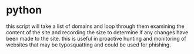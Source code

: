 # python
this script will take a list of domains and loop through them examining the content of the site and recording the size to determine if any changes have been made to the site. this is useful in proactive hunting and monitoring of websites that may be typosquatting and could be used for phishing.
